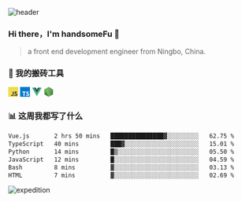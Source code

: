 ![header](https://raw.githubusercontent.com/fzq1998/fzq1998/master/header.png)

### Hi there，I'm handsomeFu 👋

> a front end development engineer from Ningbo, China.

### 🔧 我的搬砖工具
<code><img height="20" src="https://raw.githubusercontent.com/github/explore/80688e429a7d4ef2fca1e82350fe8e3517d3494d/topics/javascript/javascript.png" alt="javascript"></code>
<code><img height="20" src="https://raw.githubusercontent.com/github/explore/80688e429a7d4ef2fca1e82350fe8e3517d3494d/topics/typescript/typescript.png" alt="typescript"></code>
<code><img height="20" src="https://raw.githubusercontent.com/github/explore/80688e429a7d4ef2fca1e82350fe8e3517d3494d/topics/vue/vue.png" alt="vue"></code>
<code><img height="20" src="https://raw.githubusercontent.com/github/explore/80688e429a7d4ef2fca1e82350fe8e3517d3494d/topics/nodejs/nodejs.png" alt="nodejs"></code>



### 📊 这周我都写了什么
<!--START_SECTION:waka-->

```text
Vue.js       2 hrs 50 mins   ███████████████▓░░░░░░░░░   62.75 %
TypeScript   40 mins         ███▓░░░░░░░░░░░░░░░░░░░░░   15.01 %
Python       14 mins         █▒░░░░░░░░░░░░░░░░░░░░░░░   05.50 %
JavaScript   12 mins         █░░░░░░░░░░░░░░░░░░░░░░░░   04.59 %
Bash         8 mins          ▓░░░░░░░░░░░░░░░░░░░░░░░░   03.13 %
HTML         7 mins          ▓░░░░░░░░░░░░░░░░░░░░░░░░   02.69 %
```

<!--END_SECTION:waka-->


![expedition](https://raw.githubusercontent.com/fzq1998/fzq1998/master/expedition.gif)

